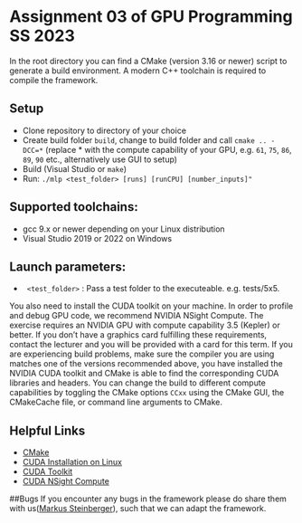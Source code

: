 # Assignment 03 of GPU Programming SS 2023

In the root directory you can find a CMake (version 3.16 or newer) script to generate a
build environment. A modern C++ toolchain is required to compile the framework.
## Setup
* Clone repository to directory of your choice
* Create build folder `build`, change to build folder and call `cmake .. -DCC=*`
(replace * with the compute capability of your GPU, e.g. `61`, `75`, `86`, `89`, `90`  etc., alternatively use GUI to setup)
* Build (Visual Studio or `make`)
* Run: `./mlp <test_folder> [runs] [runCPU] [number_inputs]"`
## Supported toolchains:
* gcc 9.x or newer depending on your Linux distribution
* Visual Studio 2019 or 2022 on Windows
## Launch parameters:
* ` <test_folder>` : Pass a test folder to the executeable. e.g. tests/5x5.


You also need to install the CUDA toolkit on your machine. In order to profile and debug GPU code, we recommend NVIDIA NSight Compute. The exercise requires an NVIDIA GPU with compute capability 3.5 (Kepler) or better. If you don’t have a graphics card fulfilling these requirements, contact the lecturer and you will be provided with a card for this term. If you are experiencing build problems, make sure the compiler you are using matches one of the versions recommended above, you have installed the NVIDIA CUDA toolkit and CMake is able to find the corresponding CUDA libraries and headers. You can change the build to different compute capabilities by toggling the CMake options `CCxx` using the CMake GUI, the CMakeCache file, or command line arguments to CMake.

## Helpful Links
* [CMake](http://www.cmake.org/)
* [CUDA Installation on Linux](http://docs.nvidia.com/cuda/cuda-installation-guide-linux/index.html)
* [CUDA Toolkit](https://developer.nvidia.com/cuda-toolkit)
* [CUDA NSight Compute](https://developer.nvidia.com/nsight-compute)


##Bugs
If you encounter any bugs in the framework please do share them with us([Markus Steinberger](mailto:steinberger@icg.tugraz.at?subject=[Ass03]%20Bug%20Report)), such that we can adapt the framework.
